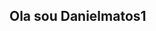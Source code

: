 ##  Ola  sou Danielmatos1

<!--
**Danielmatos1/Danielmatos1** is a ✨ _special_ ✨ repository because its `README.md` (this file) appears on your GitHub profile.

Here are some ideas to get you started:

- 🔭 Atualmente estou estudando  front ende
- 🌱  estudando  java script  e react.js
-
- 
- 
